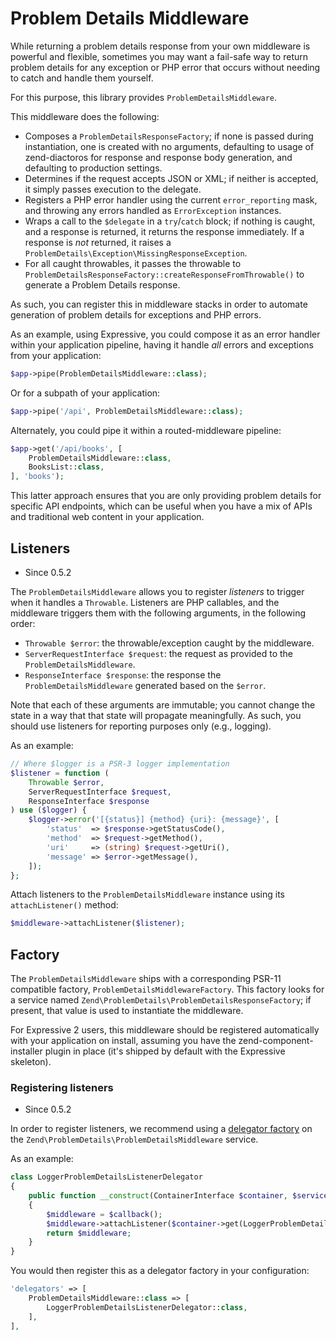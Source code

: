 # Problem Details Middleware

While returning a problem details response from your own middleware is powerful
and flexible, sometimes you may want a fail-safe way to return problem details
for any exception or PHP error that occurs without needing to catch and handle
them yourself.

For this purpose, this library provides `ProblemDetailsMiddleware`.

This middleware does the following:

- Composes a `ProblemDetailsResponseFactory`; if none is passed during
  instantiation, one is created with no arguments, defaulting to usage of
  zend-diactoros for response and response body generation, and defaulting to
  production settings.
- Determines if the request accepts JSON or XML; if neither is accepted, it
  simply passes execution to the delegate.
- Registers a PHP error handler using the current `error_reporting` mask, and
  throwing any errors handled as `ErrorException` instances.
- Wraps a call to the `$delegate` in a `try`/`catch` block; if nothing is
  caught, and a response is returned, it returns the response immediately. If a
  response is _not_ returned, it raises a
  `ProblemDetails\Exception\MissingResponseException`.
- For all caught throwables, it passes the throwable to
  `ProblemDetailsResponseFactory::createResponseFromThrowable()` to generate a
  Problem Details response.

As such, you can register this in middleware stacks in order to automate
generation of problem details for exceptions and PHP errors.

As an example, using Expressive, you could compose it as an error handler within
your application pipeline, having it handle _all_ errors and exceptions from
your application:

```php
$app->pipe(ProblemDetailsMiddleware::class);
```

Or for a subpath of your application:

```php
$app->pipe('/api', ProblemDetailsMiddleware::class);
```

Alternately, you could pipe it within a routed-middleware pipeline:

```php
$app->get('/api/books', [
    ProblemDetailsMiddleware::class,
    BooksList::class,
], 'books');
```

This latter approach ensures that you are only providing problem details for
specific API endpoints, which can be useful when you have a mix of APIs and
traditional web content in your application.

## Listeners

- Since 0.5.2

The `ProblemDetailsMiddleware` allows you to register _listeners_ to trigger
when it handles a `Throwable`. Listeners are PHP callables, and the middleware
triggers them with the following arguments, in the following order:

- `Throwable $error`: the throwable/exception caught by the middleware.
- `ServerRequestInterface $request`: the request as provided to the
  `ProblemDetailsMiddleware`.
- `ResponseInterface $response`: the response the `ProblemDetailsMiddleware`
  generated based on the `$error`.

Note that each of these arguments are immutable; you cannot change the state in
a way that that state will propagate meaningfully. As such, you should use
listeners for reporting purposes only (e.g., logging).

As an example:

```php
// Where $logger is a PSR-3 logger implementation
$listener = function (
    Throwable $error,
    ServerRequestInterface $request,
    ResponseInterface $response
) use ($logger) {
    $logger->error('[{status}] {method} {uri}: {message}', [
        'status'  => $response->getStatusCode(),
        'method'  => $request->getMethod(),
        'uri'     => (string) $request->getUri(),
        'message' => $error->getMessage(),
    ]);
};
```

Attach listeners to the `ProblemDetailsMiddleware` instance using its
`attachListener()` method:

```php
$middleware->attachListener($listener);
```

## Factory

The `ProblemDetailsMiddleware` ships with a corresponding PSR-11 compatible factory,
`ProblemDetailsMiddlewareFactory`. This factory looks for a service named
`Zend\ProblemDetails\ProblemDetailsResponseFactory`; if present, that value is used
to instantiate the middleware.

For Expressive 2 users, this middleware should be registered automatically with
your application on install, assuming you have the zend-component-installer
plugin in place (it's shipped by default with the Expressive skeleton).

### Registering listeners

- Since 0.5.2

In order to register listeners, we recommend using a
[delegator factory](https://docs.zendframework.com/zend-expressive/features/container/delegator-factories/)
on the `Zend\ProblemDetails\ProblemDetailsMiddleware` service.

As an example:

```php
class LoggerProblemDetailsListenerDelegator
{
    public function __construct(ContainerInterface $container, $serviceName, callable $callback)
    {
        $middleware = $callback();
        $middleware->attachListener($container->get(LoggerProblemDetailsListener::class));
        return $middleware;
    }
}
```

You would then register this as a delegator factory in your configuration:

```php
'delegators' => [
    ProblemDetailsMiddleware::class => [
        LoggerProblemDetailsListenerDelegator::class,
    ],
],
```
